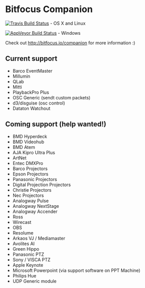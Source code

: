 # Bitfocus Companion

[![Travis Build Status](https://travis-ci.org/bitfocus/companion.svg?branch=master)](https://travis-ci.org/bitfocus/companion) - OS X and Linux

[![AppVeyor Build Status](https://ci.appveyor.com/api/projects/status/github/bitfocus/companion?branch=master&svg=true)](https://ci.appveyor.com/project/haakonnessjoen/companion/branch/master) - Windows

Check out http://bitfocus.io/companion for more information :)

## Current support
* Barco EventMaster
* Millumin
* QLab
* Mitti
* PlaybackPro Plus
* OSC Generic (sendt custom packets)
* d3/disguise (osc control)
* Dataton Watchout

## Coming support (help wanted!)
* BMD Hyperdeck
* BMD Videohub
* BMD Atem
* AJA Kipro Ultra Plus
* ArtNet
* Entec DMXPro
* Barco Projectors
* Epson Projectors
* Panasonic Projectors
* Digital Projection Projectors
* Christie Projectors
* Nec Projectors
* Analogway Pulse
* Analogway NextStage
* Analogway Accender
* Ross
* Wirecast
* OBS
* Resolume
* Arkaos VJ / Mediamaster
* Avolites AI
* Green Hippo
* Panasonic PTZ
* Sony / VISCA PTZ
* Apple Keynote
* Microsoft Powerpoint (via support software on PPT Machine)
* Philips Hue
* UDP Generic module
